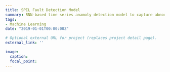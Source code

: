 ```yaml
---
title: SPIL Fault Detection Model
summary: RNN-based time series anamoly detection model to capture abnormal signals in real time in `Pytorch`.
tags:
- Machine Learning
date: "2019-01-01T00:00:00Z"

# Optional external URL for project (replaces project detail page).
external_link: ''

image:
  caption: 
  focal_point: 
---
```

